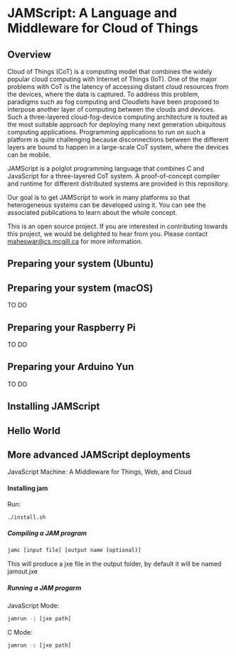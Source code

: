 # JAMScript: A Language and Middleware for Cloud of Things

## Overview

Cloud of Things (CoT) is a computing model that combines the widely popular
cloud computing with Internet of Things (IoT).
One of the major problems
with CoT is the latency of accessing distant cloud resources from the
devices, where the data is captured. To address this problem, paradigms such
as fog computing and Cloudlets have been proposed to interpose another layer
of computing between the clouds and devices. Such a three-layered
cloud-fog-device computing architecture is touted as the most suitable
approach for deploying many next generation ubiquitous computing
applications. Programming applications to run on such a platform is quite
challenging because disconnections between the different layers are bound to
happen in a large-scale CoT system, where the devices can be mobile.

JAMScript is a polglot programming language that combines C and JavaScript
for a three-layered CoT system. A proof-of-concept compiler and runtime for
different distributed systems are provided in this repository.

Our goal is to get JAMScript to work in many platforms so that heterogeneous
systems can be developed using it. You can see the associated publications to
learn about the whole concept.

This is an open source project. If you are interested in contributing towards this
project, we would be delighted to hear from you. Please contact maheswar@cs.mcgill.ca
for more information.

## Preparing your system (Ubuntu)    




## Preparing your system (macOS)

TO DO

## Preparing your Raspberry Pi

TO DO

## Preparing your Arduino Yun

TO DO


## Installing JAMScript


## Hello World


## More advanced JAMScript deployments




JavaScript Machine: A Middleware for Things, Web, and Cloud

#### Installing jam
Run:
```sh
./install.sh
```

##### Compiling a JAM program

```sh
jamc [input file] [output name (optional)]
```
This will produce a jxe file in the output folder, by default it will be named jamout.jxe



##### Running a JAM progarm

JavaScript Mode:
```sh
jamrun -j [jxe path]
```

C Mode:
```sh
jamrun -c [jxe path]
```
